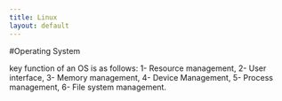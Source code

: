 ```yaml
---
title: Linux
layout: default
---
```


#Operating System

key function of an OS is as follows: 1- Resource management, 2- User interface, 3- Memory management, 4- Device Management, 5- Process management, 6- File system management. 

